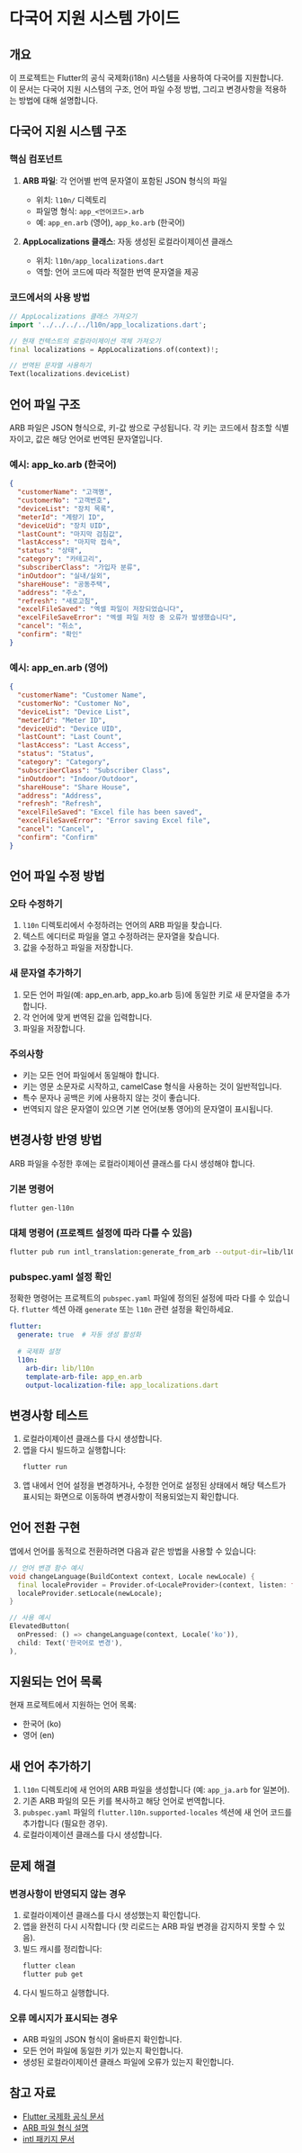 # 다국어 지원 시스템 가이드

## 개요

이 프로젝트는 Flutter의 공식 국제화(i18n) 시스템을 사용하여 다국어를 지원합니다. 이 문서는 다국어 지원 시스템의 구조, 언어 파일 수정 방법, 그리고 변경사항을 적용하는 방법에 대해 설명합니다.

## 다국어 지원 시스템 구조

### 핵심 컴포넌트

1. **ARB 파일**: 각 언어별 번역 문자열이 포함된 JSON 형식의 파일
   - 위치: `l10n/` 디렉토리
   - 파일명 형식: `app_<언어코드>.arb`
   - 예: `app_en.arb` (영어), `app_ko.arb` (한국어)

2. **AppLocalizations 클래스**: 자동 생성된 로컬라이제이션 클래스
   - 위치: `l10n/app_localizations.dart`
   - 역할: 언어 코드에 따라 적절한 번역 문자열을 제공

### 코드에서의 사용 방법

```dart
// AppLocalizations 클래스 가져오기
import '../../../../l10n/app_localizations.dart';

// 현재 컨텍스트의 로컬라이제이션 객체 가져오기
final localizations = AppLocalizations.of(context)!;

// 번역된 문자열 사용하기
Text(localizations.deviceList)
```

## 언어 파일 구조

ARB 파일은 JSON 형식으로, 키-값 쌍으로 구성됩니다. 각 키는 코드에서 참조할 식별자이고, 값은 해당 언어로 번역된 문자열입니다.

### 예시: app_ko.arb (한국어)

```json
{
  "customerName": "고객명",
  "customerNo": "고객번호",
  "deviceList": "장치 목록",
  "meterId": "계량기 ID",
  "deviceUid": "장치 UID",
  "lastCount": "마지막 검침값",
  "lastAccess": "마지막 접속",
  "status": "상태",
  "category": "카테고리",
  "subscriberClass": "가입자 분류",
  "inOutdoor": "실내/실외",
  "shareHouse": "공동주택",
  "address": "주소",
  "refresh": "새로고침",
  "excelFileSaved": "엑셀 파일이 저장되었습니다",
  "excelFileSaveError": "엑셀 파일 저장 중 오류가 발생했습니다",
  "cancel": "취소",
  "confirm": "확인"
}
```

### 예시: app_en.arb (영어)

```json
{
  "customerName": "Customer Name",
  "customerNo": "Customer No",
  "deviceList": "Device List",
  "meterId": "Meter ID",
  "deviceUid": "Device UID",
  "lastCount": "Last Count",
  "lastAccess": "Last Access",
  "status": "Status",
  "category": "Category",
  "subscriberClass": "Subscriber Class",
  "inOutdoor": "Indoor/Outdoor",
  "shareHouse": "Share House",
  "address": "Address",
  "refresh": "Refresh",
  "excelFileSaved": "Excel file has been saved",
  "excelFileSaveError": "Error saving Excel file",
  "cancel": "Cancel",
  "confirm": "Confirm"
}
```

## 언어 파일 수정 방법

### 오타 수정하기

1. `l10n` 디렉토리에서 수정하려는 언어의 ARB 파일을 찾습니다.
2. 텍스트 에디터로 파일을 열고 수정하려는 문자열을 찾습니다.
3. 값을 수정하고 파일을 저장합니다.

### 새 문자열 추가하기

1. 모든 언어 파일(예: app_en.arb, app_ko.arb 등)에 동일한 키로 새 문자열을 추가합니다.
2. 각 언어에 맞게 번역된 값을 입력합니다.
3. 파일을 저장합니다.

### 주의사항

- 키는 모든 언어 파일에서 동일해야 합니다.
- 키는 영문 소문자로 시작하고, camelCase 형식을 사용하는 것이 일반적입니다.
- 특수 문자나 공백은 키에 사용하지 않는 것이 좋습니다.
- 번역되지 않은 문자열이 있으면 기본 언어(보통 영어)의 문자열이 표시됩니다.

## 변경사항 반영 방법

ARB 파일을 수정한 후에는 로컬라이제이션 클래스를 다시 생성해야 합니다.

### 기본 명령어

```bash
flutter gen-l10n
```

### 대체 명령어 (프로젝트 설정에 따라 다를 수 있음)

```bash
flutter pub run intl_translation:generate_from_arb --output-dir=lib/l10n --no-use-deferred-loading lib/l10n/app_localizations.dart lib/l10n/app_*.arb
```

### pubspec.yaml 설정 확인

정확한 명령어는 프로젝트의 `pubspec.yaml` 파일에 정의된 설정에 따라 다를 수 있습니다. `flutter` 섹션 아래 `generate` 또는 `l10n` 관련 설정을 확인하세요.

```yaml
flutter:
  generate: true  # 자동 생성 활성화
  
  # 국제화 설정
  l10n:
    arb-dir: lib/l10n
    template-arb-file: app_en.arb
    output-localization-file: app_localizations.dart
```

## 변경사항 테스트

1. 로컬라이제이션 클래스를 다시 생성합니다.
2. 앱을 다시 빌드하고 실행합니다:
   ```bash
   flutter run
   ```
3. 앱 내에서 언어 설정을 변경하거나, 수정한 언어로 설정된 상태에서 해당 텍스트가 표시되는 화면으로 이동하여 변경사항이 적용되었는지 확인합니다.

## 언어 전환 구현

앱에서 언어를 동적으로 전환하려면 다음과 같은 방법을 사용할 수 있습니다:

```dart
// 언어 변경 함수 예시
void changeLanguage(BuildContext context, Locale newLocale) {
  final localeProvider = Provider.of<LocaleProvider>(context, listen: false);
  localeProvider.setLocale(newLocale);
}

// 사용 예시
ElevatedButton(
  onPressed: () => changeLanguage(context, Locale('ko')),
  child: Text('한국어로 변경'),
),
```

## 지원되는 언어 목록

현재 프로젝트에서 지원하는 언어 목록:

- 한국어 (ko)
- 영어 (en)

## 새 언어 추가하기

1. `l10n` 디렉토리에 새 언어의 ARB 파일을 생성합니다 (예: `app_ja.arb` for 일본어).
2. 기존 ARB 파일의 모든 키를 복사하고 해당 언어로 번역합니다.
3. `pubspec.yaml` 파일의 `flutter.l10n.supported-locales` 섹션에 새 언어 코드를 추가합니다 (필요한 경우).
4. 로컬라이제이션 클래스를 다시 생성합니다.

## 문제 해결

### 변경사항이 반영되지 않는 경우

1. 로컬라이제이션 클래스를 다시 생성했는지 확인합니다.
2. 앱을 완전히 다시 시작합니다 (핫 리로드는 ARB 파일 변경을 감지하지 못할 수 있음).
3. 빌드 캐시를 정리합니다:
   ```bash
   flutter clean
   flutter pub get
   ```
4. 다시 빌드하고 실행합니다.

### 오류 메시지가 표시되는 경우

- ARB 파일의 JSON 형식이 올바른지 확인합니다.
- 모든 언어 파일에 동일한 키가 있는지 확인합니다.
- 생성된 로컬라이제이션 클래스 파일에 오류가 있는지 확인합니다.

## 참고 자료

- [Flutter 국제화 공식 문서](https://docs.flutter.dev/development/accessibility-and-localization/internationalization)
- [ARB 파일 형식 설명](https://github.com/google/app-resource-bundle/wiki/ApplicationResourceBundleSpecification)
- [intl 패키지 문서](https://pub.dev/packages/intl) 